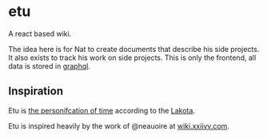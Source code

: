 # etu

A react based wiki.

The idea here is for Nat to create documents that describe his side projects. It also exists to track his work on side projects. This is only the frontend, all data is stored in [graphql](https://github.com/icco/graphql).

## Inspiration

Etu is [the personifcation of time](https://en.wikipedia.org/wiki/Time_and_fate_deities) according to the [Lakota](https://en.wikipedia.org/wiki/Lakota_people).

Etu is inspired heavily by the work of @neauoire at [wiki.xxiivv.com](https://wiki.xxiivv.com/#about).
